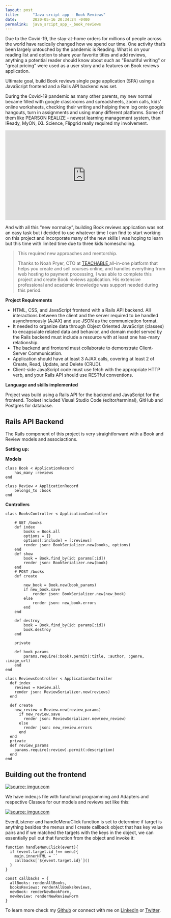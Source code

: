 ```yaml
---
layout: post
title:      "Java srcipt app - Book Reviews"
date:       2020-05-16 20:34:24 -0400
permalink:  java_srcipt_app_-_book_reviews
---
```



Due to the Covid-19, the stay-at-home orders for millions of people across the world have radically changed how we spend our time. One activity that’s been largely untouched by the pandemic is Reading. What is on your reading list and option to share your favorite titles and add reviews, anything a potential reader should know about such as "Beautiful writing" or "great pricing" were used as a user story and a features on Book reviews application. 

Ultimate goal, build Book reviews single page application (SPA) using a JavaScript frontend and a Rails API backend was set.

During the Covid-19 pandemic as many other parents, my new normal became filled with google classrooms and spreadsheets, zoom calls, kids' online worksheets, checking their writing and helping them log onto google hangouts, turn in assignments and using many different platforms. Some of them like PEARSON REALIZE - newest learning management system, than IReady, MyON, iXL Science, Flipgrid really required my involvement.

<div style="width:100%;height:0;padding-bottom:56%;position:relative;"><iframe src="https://giphy.com/embed/JEhCPFfqi2Hy8" width="100%" height="100%" style="position:absolute" frameBorder="0" class="giphy-embed" allowFullScreen></iframe></div><p><a href="https://giphy.com/gifs/disney-books-beauty-and-the-beast-belle-JEhCPFfqi2Hy8"></a></p>


And with all this “new normalcy”, building Book reviews application was not an easy task but i decided to use whatever time I can find to start working on this project and incorporate many of the new skills I was hoping to learn but this time with limited time due to three kids homescholing. 

> This required new approaches and mentorship.
> 
> Thanks to Noah Pryer, CTO at [TEACHABLE ](https://teachable.com/) all-in-one platform that helps you create and sell courses online, and handles everything from web hosting to payment processing, I was able to complete this project and create Book reviews application. His extensive professional and academic knowledge was support needed during this period.

**Project Requirements**
* HTML, CSS, and JavaScript frontend with a Rails API backend. All interactions between the client and the server required to be handled asynchronously (AJAX) and use JSON as the communication format. 
* It needed to organize data through Object Oriented JavaScript (classes) to encapsulate related data and behavior, and domain model served by the Rails backend must include a resource with at least one has-many relationship. 
* The backend and frontend must collaborate to demonstrate Client-Server Communication. 
* Application should have at least 3 AJAX calls, covering at least 2 of Create, Read, Update, and Delete (CRUD). 
* Client-side JavaScript code must use fetch with the appropriate HTTP verb, and your Rails API should use RESTful conventions.

**Language and skills implemented**

Project was build using a Rails API for the backend and JavaScript for the frontend. Toolset included Visual Studio Code (editor/terminal), GitHub and Postgres for database.

## **Rails API Backend**

The Rails component of this project is very straightforward with a Book and Review models and associactions.

**Setting up:**

**Models**
```
class Book < ApplicationRecord
    has_many :reviews
end
```
```
class Review < ApplicationRecord
    belongs_to :book
end
```
**Controllers**
```
class BooksController < ApplicationController

    # GET /books
    def index
        books = Book.all 
        options = {}
        options[:include] = [:reviews]
        render json: BookSerializer.new(books, options)
    end
    def show
        book = Book.find_by(id: params[:id])
        render json: BookSerializer.new(book)
    end
    # POST /books
    def create
        
        new_book = Book.new(book_params)
        if new_book.save
            render json: BookSerializer.new(new_book)
        else
            render json: new_book.errors
        end
    end
   
    def destroy
        book = Book.find_by(id: params[:id])
        book.destroy
    end

    private

    def book_params
        params.require(:book).permit(:title, :author, :genre, :image_url)
    end
end

```


```
class ReviewsController < ApplicationController
  def index
    reviews = Review.all
    render json: ReviewSerializer.new(reviews)
  end

  def create
    new_review = Review.new(review_params)
      if new_review.save
        render json: ReviewSerializer.new(new_review)
      else
        render json: new_review.errors
      end
  end
  private 
  def review_params
    params.require(:review).permit(:description)
  end
end
```

##  Building out the frontend

<a href="https://imgur.com/uIfiRhr"><img src="https://i.imgur.com/uIfiRhrh.jpg" title="source: imgur.com" /></a>

We have index.js file with functional programming and Adapters and respective Classes for our models and reviews set like this:

<a href="https://imgur.com/O9fZ6ad"><img src="https://i.imgur.com/O9fZ6adh.jpg" title="source: imgur.com" /></a>

EventListener and handleMenuClick function is set to determine if target is anything besides the menus and I create callback object that has key value pairs and if we matched the targets with the keys in the object, we can essentially pull out that function from the object and invoke it: 
```
function handleMenuClick(event){
  if (event.target.id !== menu){
    main.innerHTML = ``
    callbacks[`${event.target.id}`]()
  }
}
```


```
const callbacks = {
  allBooks: renderAllBooks,
  booksReviews: renderAllBooksReviews,
  newBook: renderNewBookForm,
  newReview: renderNewReviewForm
}
```



To learn more check my [Github](https://github.com/ivanadokic/book-reviews) or connect with me on [LinkedIn](https://www.linkedin.com/in/ivana-dokic-b96460120/) or [Twitter](https://twitter.com/LloydPile).


